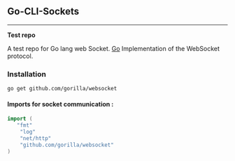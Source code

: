 ## Go-CLI-Sockets

---

**Test repo**

A test repo for Go lang web Socket.
[Go](https://golang.org/ "visit url") Implementation of the WebSocket protocol.

### Installation

```
go get github.com/gorilla/websocket
```

#### Imports for socket communication :

```go
import (
   "fmt"
	"log"
	"net/http"
    "github.com/gorilla/websocket"
)
```
